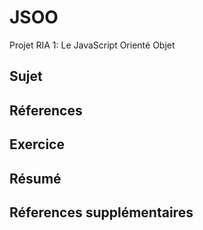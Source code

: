 # JSOO
Projet RIA 1: Le JavaScript Orienté Objet

## Sujet


## Réferences


## Exercice


## Résumé


## Réferences supplémentaires
